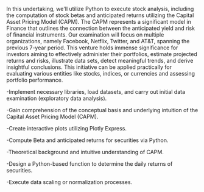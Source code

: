In this undertaking, we'll utilize Python to execute stock analysis, including the computation of stock betas and anticipated returns utilizing the Capital Asset Pricing Model (CAPM). 
The CAPM represents a significant model in Finance that outlines the connection between the anticipated yield and risk of financial instruments. 
Our examination will focus on multiple organizations, namely Facebook, Netflix, Twitter, and AT&T, spanning the previous 7-year period. 
This venture holds immense significance for investors aiming to effectively administer their portfolios, estimate projected returns and risks, illustrate data sets, detect meaningful trends, and derive insightful conclusions. 
This initiative can be applied practically for evaluating various entities like stocks, indices, or currencies and assessing portfolio performance.


-Implement necessary libraries, load datasets, and carry out initial data examination (exploratory data analysis).

-Gain comprehension of the conceptual basis and underlying intuition of the Capital Asset Pricing Model (CAPM).

-Create interactive plots utilizing Plotly Express.

-Compute Beta and anticipated returns for securities via Python.

-Theoretical background and intuitive understanding of CAPM.

-Design a Python-based function to determine the daily returns of securities.

-Execute data scaling or normalization processes.


